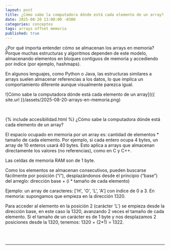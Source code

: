 ```yaml
---
layout: post
title: ¿Cómo sabe la computadora dónde está cada elemento de un array?
date: 2025-08-20 13:00:00 -0300
categories: conceptos
tags: arrays offset memoria
published: true
---
```


¿Por qué importa entender cómo se almacenan los arrays en memoria? Porque muchas estructuras y algoritmos dependen de este modelo, almacenando elementos en bloques contiguos de memoria y accediendo por índice (por ejemplo, hashmaps).

En algunos lenguajes, como Python o Java, las estructuras similares a arrays suelen almacenar referencias a los datos, lo que implica un comportamiento diferente aunque visualmente parezca igual.

![Cómo sabe la computadora dónde está cada elemento de un array]({{ site.url }}/assets/2025-08-20-arrays-en-memoria.png)


&nbsp;

{% include accesibilidad.html %}
¿Cómo sabe la computadora dónde está cada elemento de un array?

El espacio ocupado en memoria por un array es: cantidad de elementos * tamaño de cada elemento. Por ejemplo, si cada entero ocupa 4 bytes, un array de 10 enteros usará 40 bytes. 
Esto aplica a arrays que almacenan directamente los valores (no referencias), como en C y C++.

Las celdas de memoria RAM son de 1 byte.

Como los elementos se almacenan consecutivos, pueden buscarse fácilmente por posición (“i”), desplazándonos desde el principio (“base”) del arreglo: dirección base + (i * tamaño de cada elemento)

Ejemplo: un array de caracteres: ['H', 'O', 'L', 'A'] con índice de 0 a 3. En memoria: supongamos que empieza en la dirección 1320.

Para acceder al elemento en la posición 2 (carácter 'L') se empieza desde la dirección base, en este caso la 1320, avanzando 2 veces el tamaño de cada elemento. Si el tamaño de un carácter es de 1 byte y nos desplazamos 2 posiciones desde la 1320, tenemos: 1320 + (2*1) = 1322.

</div></details>
<br />&nbsp;
<hr />
